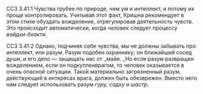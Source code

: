 ССЗ 3.41:1	Чувства грубее по природе, чем ум и интеллект, и потому их проще контролировать. Учитывая этот факт, Кришна рекомендует в этом стихе обуздать вожделение, отрегулировав деятельность чувств. Это происходит автоматически, когда человек следует процессу _вайдхи-бхакти._

ССЗ 3.41:2	Однако, подчиняя себе чувства, мы не должны забывать про интеллект, или разум. Разум подобен охраннику; он ближайший сосед души, и его дело — защищать нас от _майи. _Но если разум развращен вожделением, если он подкупленврагом, то человек оказывается в очень опасной ситуации. Такой материально загрязненный разум, действующий в интересах врага, должен быть обезврежен. Вместо него нам следует использовать разум _гуру, садху_ и _шастр._